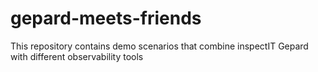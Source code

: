 # gepard-meets-friends
This repository contains demo scenarios that combine inspectIT Gepard with different observability tools 
